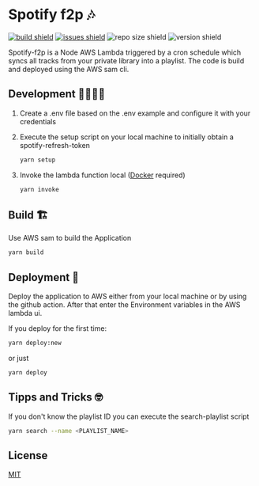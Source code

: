 # Spotify f2p 🎶

[![build shield](https://img.shields.io/github/workflow/status/luismeyer/spotify-f2p/Deploy%20master%20branch/master)](https://github.com/luismeyer/spotify-f2p/actions)
[![issues shield](https://img.shields.io/github/issues/luismeyer/spotify-f2p)](https://github.com/luismeyer/spotify-f2p/issues)
![repo size shield](https://img.shields.io/github/repo-size/luismeyer/spotify-f2p)
![version shield](https://img.shields.io/github/package-json/v/luismeyer/spotify-f2p)

Spotify-f2p is a Node AWS Lambda triggered by a cron schedule which syncs all tracks from your private library into a playlist. The code is build and deployed using the AWS sam cli.

## Development 👩‍💻👨‍💻

1. Create a .env file based on the .env example and configure it with your credentials
2. Execute the setup script on your local machine to initially obtain a spotify-refresh-token

   ```bash
   yarn setup
   ```

3. Invoke the lambda function local ([Docker](https://www.docker.com/) required)

   ```bash
   yarn invoke
   ```

## Build 🏗

Use AWS sam to build the Application

```bash
yarn build
```

## Deployment 🚀

Deploy the application to AWS either from your local machine or by using the github action. After that enter the Environment variables in the AWS lambda ui.

If you deploy for the first time:

```bash
yarn deploy:new
```

or just

```bash
yarn deploy
```

## Tipps and Tricks 🤓

If you don't know the playlist ID you can execute the search-playlist script

```bash
yarn search --name <PLAYLIST_NAME>
```

## License

[MIT](https://choosealicense.com/licenses/mit/)
